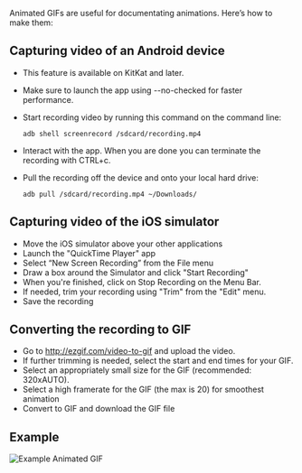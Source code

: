 Animated GIFs are useful for documentating animations. Here’s how to make them:

## Capturing video of an Android device

 * This feature is available on KitKat and later.
 * Make sure to launch the app using --no-checked for faster performance.
 * Start recording video by running this command on the command line:

    ```adb shell screenrecord /sdcard/recording.mp4```

 * Interact with the app. When you are done you can terminate the recording with CTRL+c.

 * Pull the recording off the device and onto your local hard drive:

    ```adb pull /sdcard/recording.mp4 ~/Downloads/```

## Capturing video of the iOS simulator

 * Move the iOS simulator above your other applications
 * Launch the "QuickTime Player" app
 * Select “New Screen Recording” from the File menu
 * Draw a box around the Simulator and click "Start Recording"
 * When you're finished, click on Stop Recording on the Menu Bar.
 * If needed, trim your recording using "Trim" from the "Edit" menu.
 * Save the recording

## Converting the recording to GIF

 * Go to http://ezgif.com/video-to-gif and upload the video.
 * If further trimming is needed, select the start and end times for your GIF.
 * Select an appropriately small size for the GIF (recommended: 320xAUTO).
 * Select a high framerate for the GIF (the max is 20) for smoothest animation
 * Convert to GIF and download the GIF file

## Example

![Example Animated GIF](http://i.imgur.com/tSqVQkx.gif)